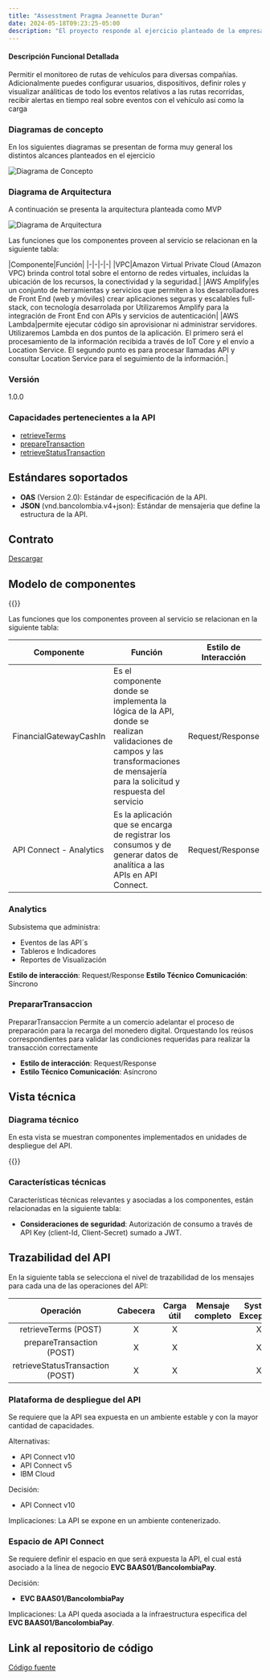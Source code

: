 ```yaml
---
title: "Assesstment Pragma Jeannette Duran"
date: 2024-05-18T09:23:25-05:00
description: "El proyecto responde al ejercicio planteado de la empresa CSS, que brinda una solución de monitoreo de vehículos"
---
```

<!-- Agregar la Descripción detallada del API. -->
#### Descripción Funcional Detallada
Permitir el monitoreo de rutas de vehículos para diversas compañías. Adicionalmente puedes configurar usuarios, dispositivos, definir roles y visualizar análiticas de todo los eventos relativos a las rutas recorridas, recibir alertas en tiempo real sobre eventos con el vehículo así como la carga 

### Diagramas de concepto
En los siguientes diagramas se presentan de forma muy general los distintos alcances planteados en el ejercicio

![Diagrama de Concepto](Diagramas/diagrama-concepto.drawio.png)

### Diagrama de Arquitectura
A continuación se presenta la arquitectura planteada como MVP

![Diagrama de Arquitectura](Diagramas/diagrama-arquitectura.drawio.png)

Las funciones que los componentes proveen al servicio se relacionan en la siguiente tabla:

|Componente|Función|
|-|-|-|-|
|VPC|Amazon Virtual Private Cloud (Amazon VPC) brinda control total sobre el entorno de redes virtuales, incluidas la ubicación de los recursos, la conectividad y la seguridad.|
|AWS Amplify|es un conjunto de herramientas y servicios que permiten a los desarrolladores de Front End (web y móviles) crear aplicaciones seguras y escalables full-stack, con tecnología desarrolada por Utilizaremos Amplify para la integración de Front End con APIs y servicios de autenticación|
|AWS Lambda|permite ejecutar código sin aprovisionar ni administrar servidores. Utilizaremos Lambda en dos puntos de la aplicación. El primero será el procesamiento de la información recibida a través de IoT Core y el envío a Location Service. El segundo punto es para procesar llamadas API y consultar Location Service para el seguimiento de la información.|


### Versión
1.0.0

### Capacidades pertenecientes a la API
<!-- Estos enlaces deben ser enlaces a las operaciones en la carpeta mapeos -->
* [retrieveTerms](mapeos/#retrieveTerms "ver capacidad")
* [prepareTransaction](mapeos/#prepareTransaction "ver capacidad")
* [retrieveStatusTransaction](mapeos/#retrieveStatusTransaction "ver capacidad")

## Estándares soportados

- **OAS** (Version 2.0): Estándar de especificación de la API.
- **JSON** (vnd.bancolombia.v4+json): Estándar de mensajeria que define la estructura de la API.

## Contrato

<!-- Conservar esta etiqueta, el link del contrato se asignará en tiempo de construcción del sitio -->
<a href="contrato.txt" download>Descargar</a>

## Modelo de componentes
{{<diagram data="diagramas/diagrama-arquitectura.jpg">}}

Las funciones que los componentes proveen al servicio se relacionan en la siguiente tabla:

|Componente|Función|Estilo de Interacción|Estilo Técnico Comunicación|
|-|-|-|-|
|FinancialGatewayCashIn|Es el componente donde se implementa la lógica de la API, donde se realizan validaciones de campos y las transformaciones de mensajería para la solicitud y respuesta del servicio|Request/Response|Síncrono|
|API Connect - Analytics|Es la aplicación que se encarga de registrar los consumos y de generar datos de analítica a las APIs en API Connect.|Request/Response|Síncrono|

### Analytics
Subsistema que administra:

- Eventos de las API´s
- Tableros e Indicadores
- Reportes de Visualización

**Estilo de interacción**: Request/Response
**Estilo Técnico Comunicación**: Síncrono

### PrepararTransaccion
PrepararTransaccion Permite a un comercio adelantar el proceso de preparación para la recarga del monedero digital. Orquestando los reúsos correspondientes para validar las condiciones requeridas para realizar la transacción correctamente

- **Estilo de interacción**: Request/Response
- **Estilo Técnico Comunicación**: Asíncrono

## Vista técnica

### Diagrama técnico
En esta vista se muestran componentes implementados en unidades de despliegue del API.

{{<diagram data="diagramas/despliegue.svg">}}

### Características técnicas
Características técnicas relevantes y asociadas a los componentes, están relacionadas en la siguiente tabla:

- **Consideraciones de seguridad**: Autorización de consumo a través de API Key (client-Id, Client-Secret) sumado a JWT.

## Trazabilidad del API
En la siguiente tabla se selecciona el nivel de trazabilidad de los mensajes para cada una de las operaciones del API:

|Operación|Cabecera|Carga útil|Mensaje completo|System Exception|
|:-:|:-:|:-:|:-:|:-:|
|retrieveTerms (POST)|X|X||X|
|prepareTransaction (POST)|X|X||X|
|retrieveStatusTransaction (POST)|X|X||X|

### Plataforma de despliegue del API
Se requiere que la API sea expuesta en un ambiente estable y con la mayor cantidad de capacidades.

Alternativas:
- API Connect v10
- API Connect v5
- IBM Cloud

Decisión:
- API Connect v10

Implicaciones: La API se expone en un ambiente contenerizado.

### Espacio de API Connect
Se requiere definir el espacio en que será expuesta la API, el cual está asociado a la línea de negocio **EVC BAAS01/BancolombiaPay**.

Decisión:
- **EVC BAAS01/BancolombiaPay**

Implicaciones: La API queda asociada a la infraestructura especifica del **EVC BAAS01/BancolombiaPay**.

## Link al repositorio de código
<!-- Reemplazar por el link al código fuente del componente en azure devops -->
<a href="https://grupobancolombia.visualstudio.com/Vicepresidencia%20Servicios%20de%20Tecnolog%C3%ADa/_git/NU2660001_Financial_Institutions_External_APIC10" target="_blank">Código fuente</a>
